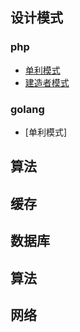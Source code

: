 ## 设计模式
### php
- [单利模式 ](DesignPatterns/php/Singleton.php)
- [建造者模式 ](DesignPatterns/php/Builder.php)

### golang
- [单利模式]

## 算法

## 缓存

## 数据库

## 算法

## 网络
